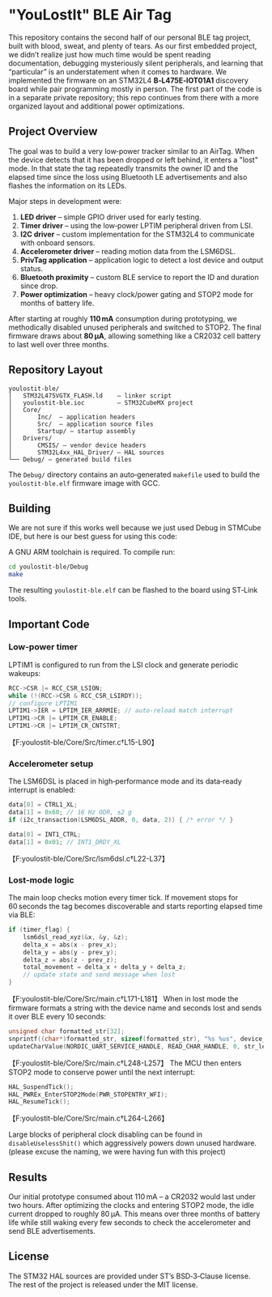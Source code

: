 # "YouLostIt" BLE Air Tag

This repository contains the second half of our personal BLE tag project, built with blood, sweat, and plenty of tears. As our first embedded project, we didn’t realize just how much time would be spent reading documentation, debugging mysteriously silent peripherals, and learning that “particular” is an understatement when it comes to hardware. We implemented the firmware on an STM32L4 **B‑L475E‑IOT01A1** discovery board while pair programming mostly in person. The first part of the code is in a separate private repository; this repo continues from there with a more organized layout and additional power optimizations.

## Project Overview

The goal was to build a very low‑power tracker similar to an AirTag. When the device detects that it has been dropped or left behind, it enters a "lost" mode. In that state the tag repeatedly transmits the owner ID and the elapsed time since the loss using Bluetooth LE advertisements and also flashes the information on its LEDs.

Major steps in development were:

1. **LED driver** – simple GPIO driver used for early testing.
2. **Timer driver** – using the low‑power LPTIM peripheral driven from LSI.
3. **I2C driver** – custom implementation for the STM32L4 to communicate with onboard sensors.
4. **Accelerometer driver** – reading motion data from the LSM6DSL.
5. **PrivTag application** – application logic to detect a lost device and output status.
6. **Bluetooth proximity** – custom BLE service to report the ID and duration since drop.
7. **Power optimization** – heavy clock/power gating and STOP2 mode for months of battery life.

After starting at roughly **110 mA** consumption during prototyping, we methodically disabled unused peripherals and switched to STOP2. The final firmware draws about **80 µA**, allowing something like a CR2032 cell battery to last well over three months.

## Repository Layout

```
youlostit-ble/
│   STM32L475VGTX_FLASH.ld    – linker script
│   youlostit-ble.ioc         – STM32CubeMX project
│   Core/
│       Inc/  – application headers
│       Src/  – application source files
│       Startup/ – startup assembly
│   Drivers/
│       CMSIS/ – vendor device headers
│       STM32L4xx_HAL_Driver/ – HAL sources
└── Debug/ – generated build files
```

The `Debug/` directory contains an auto‑generated `makefile` used to build the `youlostit-ble.elf` firmware image with GCC.

## Building

We are not sure if this works well because we just used Debug in STMCube IDE, but here is our best guess for using this code:

A GNU ARM toolchain is required. To compile run:

```bash
cd youlostit-ble/Debug
make
```

The resulting `youlostit-ble.elf` can be flashed to the board using ST‑Link tools.

## Important Code

### Low-power timer
LPTIM1 is configured to run from the LSI clock and generate periodic wakeups:

```c
RCC->CSR |= RCC_CSR_LSION;
while (!(RCC->CSR & RCC_CSR_LSIRDY));
// configure LPTIM1
LPTIM1->IER = LPTIM_IER_ARRMIE; // auto‑reload match interrupt
LPTIM1->CR |= LPTIM_CR_ENABLE;
LPTIM1->CR |= LPTIM_CR_CNTSTRT;
```
【F:youlostit-ble/Core/Src/timer.c†L15-L90】

### Accelerometer setup
The LSM6DSL is placed in high‑performance mode and its data‑ready interrupt is enabled:

```c
data[0] = CTRL1_XL;
data[1] = 0x60; // 16 Hz ODR, ±2 g
if (i2c_transaction(LSM6DSL_ADDR, 0, data, 2)) { /* error */ }

data[0] = INT1_CTRL;
data[1] = 0x01; // INT1_DRDY_XL
```
【F:youlostit-ble/Core/Src/lsm6dsl.c†L22-L37】

### Lost-mode logic
The main loop checks motion every timer tick. If movement stops for 60 seconds the tag becomes discoverable and starts reporting elapsed time via BLE:

```c
if (timer_flag) {
    lsm6dsl_read_xyz(&x, &y, &z);
    delta_x = abs(x - prev_x);
    delta_y = abs(y - prev_y);
    delta_z = abs(z - prev_z);
    total_movement = delta_x + delta_y + delta_z;
    // update state and send message when lost
}
```
【F:youlostit-ble/Core/Src/main.c†L171-L181】
When in lost mode the firmware formats a string with the device name and seconds lost and sends it over BLE every 10 seconds:

```c
unsigned char formatted_str[32];
snprintf((char*)formatted_str, sizeof(formatted_str), "%s %us", device_name, seconds_since_lost);
updateCharValue(NORDIC_UART_SERVICE_HANDLE, READ_CHAR_HANDLE, 0, str_len, formatted_str);
```
【F:youlostit-ble/Core/Src/main.c†L248-L257】
The MCU then enters STOP2 mode to conserve power until the next interrupt:

```c
HAL_SuspendTick();
HAL_PWREx_EnterSTOP2Mode(PWR_STOPENTRY_WFI);
HAL_ResumeTick();
```
【F:youlostit-ble/Core/Src/main.c†L264-L266】

Large blocks of peripheral clock disabling can be found in `disableUselessShit()` which aggressively powers down unused hardware. (please excuse the naming, we were having fun with this project)

## Results

Our initial prototype consumed about 110 mA – a CR2032 would last under two hours. After optimizing the clocks and entering STOP2 mode, the idle current dropped to roughly 80 µA. This means over three months of battery life while still waking every few seconds to check the accelerometer and send BLE advertisements.

## License

The STM32 HAL sources are provided under ST’s BSD‑3‑Clause license. The rest of the project is released under the MIT license.